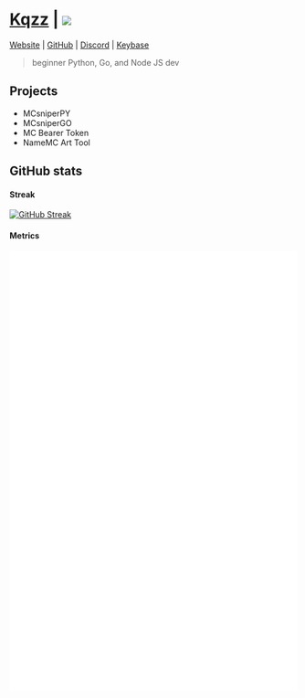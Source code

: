 # [Kqzz](https://kqzz.me/) | ![](https://gpvc.arturio.dev/Kqzz)
<a href="https://kqzz.me" target="_blank"> Website</a> |
<a href="https://github.com/Kqzz" target="_blank">GitHub</a> |
            <a href="https://discordid.netlify.app/?id=703244711187578911" target="_blank">Discord</a> |
            <a href="https://keybase.io/kqzz" target="_blank">Keybase</a>

> beginner Python, Go, and Node JS dev

## Projects

- MCsniperPY
- MCsniperGO
- MC Bearer Token
- NameMC Art Tool

## GitHub stats

#### Streak
[![GitHub Streak](http://github-readme-streak-stats.herokuapp.com?user=Kqzz&background=7FCFDD&ring=3693DD&fire=3693DD&currStreakNum=000000&currStreakLabel=3693DD)](https://git.io/streak-stats)

#### Metrics
![Metrics](https://github.com/Kqzz/Kqzz/blob/master/github-metrics.svg)
